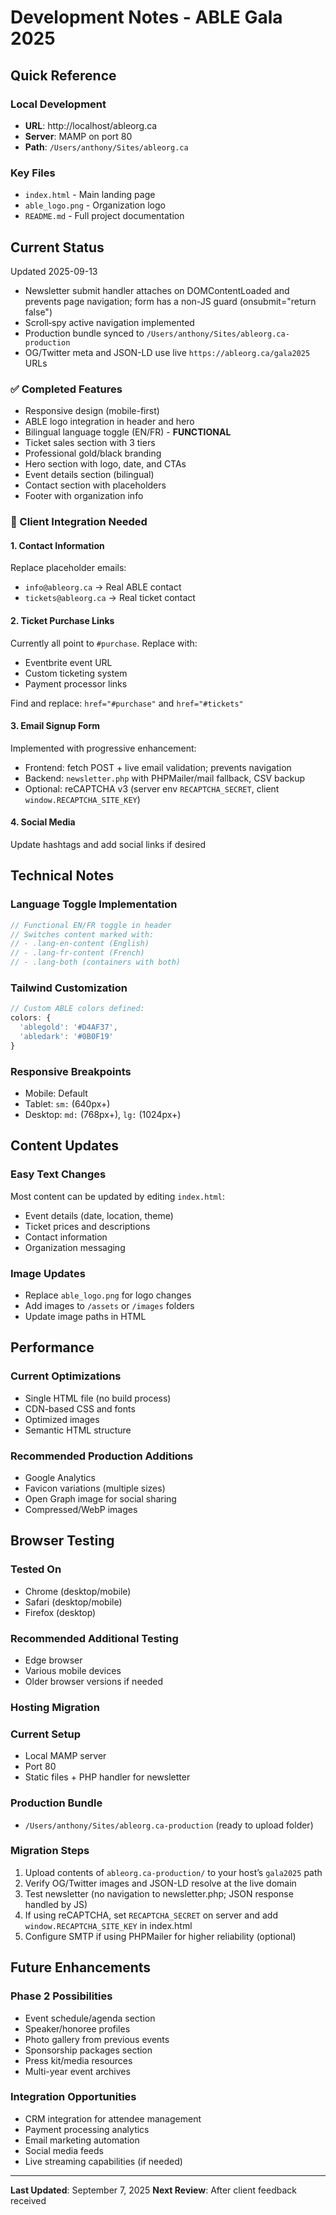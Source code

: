 # Development Notes - ABLE Gala 2025

## Quick Reference

### Local Development
- **URL**: http://localhost/ableorg.ca
- **Server**: MAMP on port 80
- **Path**: `/Users/anthony/Sites/ableorg.ca`

### Key Files
- `index.html` - Main landing page
- `able_logo.png` - Organization logo
- `README.md` - Full project documentation

## Current Status

Updated 2025-09-13
- Newsletter submit handler attaches on DOMContentLoaded and prevents page navigation; form has a non-JS guard (onsubmit="return false")
- Scroll‑spy active navigation implemented
- Production bundle synced to `/Users/anthony/Sites/ableorg.ca-production`
- OG/Twitter meta and JSON-LD use live `https://ableorg.ca/gala2025` URLs

### ✅ Completed Features
- Responsive design (mobile-first)
- ABLE logo integration in header and hero
- Bilingual language toggle (EN/FR) - **FUNCTIONAL**
- Ticket sales section with 3 tiers
- Professional gold/black branding
- Hero section with logo, date, and CTAs
- Event details section (bilingual)
- Contact section with placeholders
- Footer with organization info

### 🔧 Client Integration Needed

#### 1. Contact Information
Replace placeholder emails:
- `info@ableorg.ca` → Real ABLE contact
- `tickets@ableorg.ca` → Real ticket contact

#### 2. Ticket Purchase Links
Currently all point to `#purchase`. Replace with:
- Eventbrite event URL
- Custom ticketing system
- Payment processor links

Find and replace: `href="#purchase"` and `href="#tickets"`

#### 3. Email Signup Form
Implemented with progressive enhancement:
- Frontend: fetch POST + live email validation; prevents navigation
- Backend: `newsletter.php` with PHPMailer/mail fallback, CSV backup
- Optional: reCAPTCHA v3 (server env `RECAPTCHA_SECRET`, client `window.RECAPTCHA_SITE_KEY`)

#### 4. Social Media
Update hashtags and add social links if desired

## Technical Notes

### Language Toggle Implementation
```javascript
// Functional EN/FR toggle in header
// Switches content marked with:
// - .lang-en-content (English)
// - .lang-fr-content (French)
// - .lang-both (containers with both)
```

### Tailwind Customization
```javascript
// Custom ABLE colors defined:
colors: {
  'ablegold': '#D4AF37',
  'abledark': '#0B0F19'
}
```

### Responsive Breakpoints
- Mobile: Default
- Tablet: `sm:` (640px+)
- Desktop: `md:` (768px+), `lg:` (1024px+)

## Content Updates

### Easy Text Changes
Most content can be updated by editing `index.html`:
- Event details (date, location, theme)
- Ticket prices and descriptions
- Contact information
- Organization messaging

### Image Updates
- Replace `able_logo.png` for logo changes
- Add images to `/assets` or `/images` folders
- Update image paths in HTML

## Performance

### Current Optimizations
- Single HTML file (no build process)
- CDN-based CSS and fonts
- Optimized images
- Semantic HTML structure

### Recommended Production Additions
- Google Analytics
- Favicon variations (multiple sizes)
- Open Graph image for social sharing
- Compressed/WebP images

## Browser Testing

### Tested On
- Chrome (desktop/mobile)
- Safari (desktop/mobile) 
- Firefox (desktop)

### Recommended Additional Testing
- Edge browser
- Various mobile devices
- Older browser versions if needed

### Hosting Migration

### Current Setup
- Local MAMP server
- Port 80
- Static files + PHP handler for newsletter

### Production Bundle
- `/Users/anthony/Sites/ableorg.ca-production` (ready to upload folder)

### Migration Steps
1. Upload contents of `ableorg.ca-production/` to your host’s `gala2025` path
2. Verify OG/Twitter images and JSON-LD resolve at the live domain
3. Test newsletter (no navigation to newsletter.php; JSON response handled by JS)
4. If using reCAPTCHA, set `RECAPTCHA_SECRET` on server and add `window.RECAPTCHA_SITE_KEY` in index.html
5. Configure SMTP if using PHPMailer for higher reliability (optional)

## Future Enhancements

### Phase 2 Possibilities
- Event schedule/agenda section
- Speaker/honoree profiles
- Photo gallery from previous events
- Sponsorship packages section
- Press kit/media resources
- Multi-year event archives

### Integration Opportunities
- CRM integration for attendee management
- Payment processing analytics
- Email marketing automation
- Social media feeds
- Live streaming capabilities (if needed)

---

**Last Updated**: September 7, 2025
**Next Review**: After client feedback received
